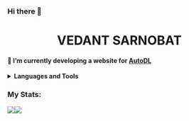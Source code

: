 ### Hi there 👋

<!--
**vedant080102/vedant080102** is a ✨ _special_ ✨ repository because its `README.md` (this file) appears on your GitHub profile.

Here are some ideas to get you started:

- 🔭 I’m currently working on ...
- 🌱 I’m currently learning ...
- 👯 I’m looking to collaborate on ...
- 🤔 I’m looking for help with ...
- 💬 Ask me about ...
- 📫 How to reach me: ...
- 😄 Pronouns: ...
- ⚡ Fun fact: ...
-->

<h1 align="center">VEDANT SARNOBAT</h1>
<!-- <h3 align="center">A life long learner</h3> -->


#### 🔭 I’m currently developing a website for [AutoDL](https://github.com/Auto-DL/auto-dl.github.io)



<details>
<summary> <strong> Languages and Tools </strong> </summary>
### Languages and frameworks I use:

<p align="center">

<img src="https://raw.githubusercontent.com/github/explore/80688e429a7d4ef2fca1e82350fe8e3517d3494d/topics/javascript/javascript.png" alt="Javascript" height="40" style="vertical-align:top; margin:4px">

<img src="https://raw.githubusercontent.com/github/explore/80688e429a7d4ef2fca1e82350fe8e3517d3494d/topics/react/react.png" alt="React" height="40" style="vertical-align:top; margin:4px">

<img src="https://raw.githubusercontent.com/github/explore/80688e429a7d4ef2fca1e82350fe8e3517d3494d/topics/python/python.png" alt="Python" height="40" style="vertical-align:top; margin:4px">

<img src="https://raw.githubusercontent.com/github/explore/80688e429a7d4ef2fca1e82350fe8e3517d3494d/topics/visual-studio-code/visual-studio-code.png" alt="VS Code" height="40" style="vertical-align:top; margin:4px">

<img src="https://raw.githubusercontent.com/github/explore/78df643247d429f6cc873026c0622819ad797942/topics/github/github.png" alt="Github" height="40" style="vertical-align:top; margin:4px">

<img src="https://raw.githubusercontent.com/github/explore/80688e429a7d4ef2fca1e82350fe8e3517d3494d/topics/java/java.png" alt="Java" height="40" style="vertical-align:top; margin:4px">

<img src="https://raw.githubusercontent.com/github/explore/80688e429a7d4ef2fca1e82350fe8e3517d3494d/topics/c/c.png" alt="Java" height="40" style="vertical-align:top; margin:4px">

<img src="https://raw.githubusercontent.com/github/explore/80688e429a7d4ef2fca1e82350fe8e3517d3494d/topics/firebase/firebase.png" alt="Firebase" height="40" style="vertical-align:top; margin:4px">

</p>
</details>

<!-- <details>
<summary> <strong> GitHub Stats </strong> </summary>
<p width=100% ><img align="left" src="https://github-readme-stats.vercel.app/api/top-langs/?username=adi10hero&layout=compact&theme=algolia&count_private=true&exclude_repo=linux" alt="adi10hero" /></p>


<p width=100% style="display: block;">&nbsp;<img align="center" src="https://github-readme-stats.vercel.app/api?username=adi10hero&show_icons=true&theme=algolia&count_private=true" alt="adi10hero" /></p>
</details> -->

### My Stats:

<div>
<a href="https://readme-stats-cfgj2cxdy.vercel.app/api?username=vedant080102&count_private=true&show_icons=true&theme=radical">
  <img  align="left" src="https://readme-stats-cfgj2cxdy.vercel.app/api?username=vedant080102&count_private=true&show_icons=true&theme=radical" />
</a>
<a href="https://readme-stats-cfgj2cxdy.vercel.app/api/top-langs/?username=vedant080102&theme=radical">
  <img align="left" src="https://readme-stats-cfgj2cxdy.vercel.app/api/top-langs/?username=vedant080102&hide=php&theme=radical" />
</a>
</div>
